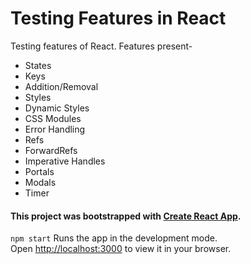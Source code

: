 # Testing Features in React

Testing features of React. Features present-
- States
- Keys
- Addition/Removal
- Styles
- Dynamic Styles
- CSS Modules
- Error Handling
- Refs
- ForwardRefs
- Imperative Handles
- Portals
- Modals
- Timer

#### This project was bootstrapped with [Create React App](https://github.com/facebook/create-react-app).
`npm start`
Runs the app in the development mode.\
Open [http://localhost:3000](http://localhost:3000) to view it in your browser.
